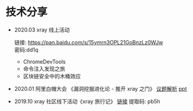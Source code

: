 # 技术分享
  - 2020.03 xray 线上活动 
  
    链接: https://pan.baidu.com/s/15ymrn3OPL21GoBnzLz0WJw  
    密码:dd1q

    - ChromeDevTools
    - 命令注入发现之旅
    - 区块链安全中的木桶效应

  - 2020.01 阿里白帽大会 《漏洞挖掘进化论 - 推开 xray 之门》 [议题解析](https://mp.weixin.qq.com/s/B00EKSGRwit2Kg8uNwcZpw) [ppt](https://files.alicdn.com/tpsservice/dae52ac33f6f3eb2f142ca7a150ec75c.pdf)
  - 2019.10 xray 社区线下活动《xray 旅行记》 [链接](https://pan.baidu.com/s/1_FRo9XPRIgtJvh_3lAz8WQ) 提取码: pb5h
 
